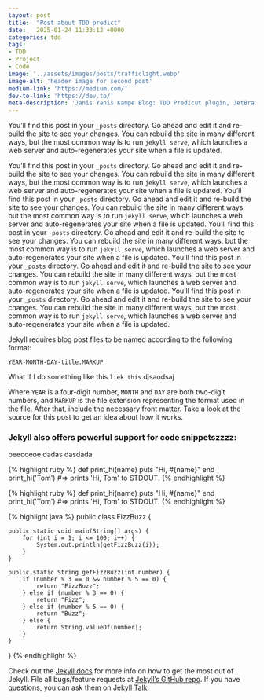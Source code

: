 ```yaml
---
layout: post
title:  "Post about TDD predict"
date:   2025-01-24 11:33:12 +0000
categories: tdd
tags:
- TDD
- Project
- Code
image: '../assets/images/posts/trafficlight.webp'
image-alt: 'header image for second post'
medium-link: 'https://medium.com/'
dev-to-link: 'https://dev.to/'
meta-description: 'Janis Yanis Kampe Blog: TDD Predicut plugin, JetBrains'
---
```


You’ll find this post in your `_posts` directory. Go ahead and edit it and re-build the site to see your changes. You can rebuild the site in many different ways, but the most common way is to run `jekyll serve`, which launches a web server and auto-regenerates your site when a file is updated.

You’ll find this post in your `_posts` directory. Go ahead and edit it and re-build the site to see your changes. You can rebuild the site in many different ways, but the most common way is to run `jekyll serve`, which launches a web server and auto-regenerates your site when a file is updated. You’ll find this post in your `_posts` directory. Go ahead and edit it and re-build the site to see your changes. You can rebuild the site in many different ways, but the most common way is to run `jekyll serve`, which launches a web server and auto-regenerates your site when a file is updated.
You’ll find this post in your `_posts` directory. Go ahead and edit it and re-build the site to see your changes. You can rebuild the site in many different ways, but the most common way is to run `jekyll serve`, which launches a web server and auto-regenerates your site when a file is updated.
You’ll find this post in your `_posts` directory. Go ahead and edit it and re-build the site to see your changes. You can rebuild the site in many different ways, but the most common way is to run `jekyll serve`, which launches a web server and auto-regenerates your site when a file is updated.
You’ll find this post in your `_posts` directory. Go ahead and edit it and re-build the site to see your changes. You can rebuild the site in many different ways, but the most common way is to run `jekyll serve`, which launches a web server and auto-regenerates your site when a file is updated.

Jekyll requires blog post files to be named according to the following format:

`YEAR-MONTH-DAY-title.MARKUP`

What if I do something like this `liek this` djsaodsaj

Where `YEAR` is a four-digit number, `MONTH` and `DAY` are both two-digit numbers, and `MARKUP` is the file extension representing the format used in the file. After that, include the necessary front matter. Take a look at the source for this post to get an idea about how it works.

### Jekyll also offers powerful support for code snippetszzzz:
beeooeoe dadas
dasdada

{% highlight ruby %}
def print_hi(name)
  puts "Hi, #{name}"
end
print_hi('Tom')
#=> prints 'Hi, Tom' to STDOUT.
{% endhighlight %}

{% highlight ruby %}
def print_hi(name)
  puts "Hi, #{name}"
end
print_hi('Tom')
#=> prints 'Hi, Tom' to STDOUT.
{% endhighlight %}

{% highlight java %}
public class FizzBuzz {

    public static void main(String[] args) {
        for (int i = 1; i <= 100; i++) {
            System.out.println(getFizzBuzz(i));
        }
    }

    public static String getFizzBuzz(int number) {
        if (number % 3 == 0 && number % 5 == 0) {
            return "FizzBuzz";
        } else if (number % 3 == 0) {
            return "Fizz";
        } else if (number % 5 == 0) {
            return "Buzz";
        } else {
            return String.valueOf(number);
        }
    }
}
{% endhighlight %}

Check out the [Jekyll docs][jekyll-docs] for more info on how to get the most out of Jekyll. File all bugs/feature requests at [Jekyll’s GitHub repo][jekyll-gh]. If you have questions, you can ask them on [Jekyll Talk][jekyll-talk].

[jekyll-docs]: https://jekyllrb.com/docs/home
[jekyll-gh]:   https://github.com/jekyll/jekyll
[jekyll-talk]: https://talk.jekyllrb.com/